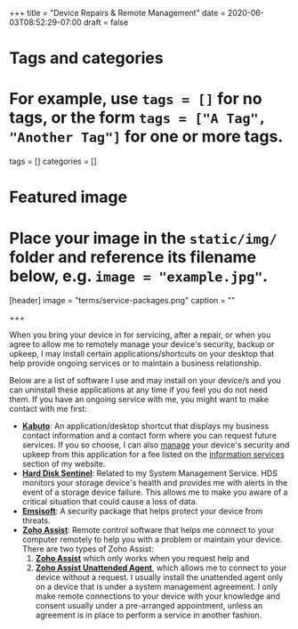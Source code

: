 +++
title = "Device Repairs & Remote Management"
date = 2020-06-03T08:52:29-07:00
draft = false

# Tags and categories
# For example, use `tags = []` for no tags, or the form `tags = ["A Tag", "Another Tag"]` for one or more tags.
tags = []
categories = []

# Featured image
# Place your image in the `static/img/` folder and reference its filename below, e.g. `image = "example.jpg"`.
[header]
image = "terms/service-packages.png"
caption = ""

+++

When you bring your device in for servicing, after a repair, or when you agree to allow me to remotely manage your device's security, backup or upkeep, I may install certain applications/shortcuts on your desktop that help provide ongoing services or to maintain a business relationship. 

Below are a list of software I use and may install on your device/s and you can uninstall these applications at any time if you feel you do not need them. If you have an ongoing service with me, you might want to make contact with me first:

- **[Kabuto](https://www.repairtechsolutions.com/kabuto/)**: An application/desktop shortcut that displays my business contact information and a contact form where you can request future services. If you so choose, I can also [manage](/services/information/management/system/) your device's security and upkeep from this application for a fee listed on the [information services](/services/information/management/) section of my website.
- **[Hard Disk Sentinel](https://www.hdsentinel.com/)**: Related to my System Management Service. HDS monitors your storage device's health and provides me with alerts in the event of a storage device failure. This allows me to make you aware of a critical situation that could cause a loss of data.
- **[Emsisoft](https://www.emsisoft.com)**: A security package that helps protect your device from threats.
- **[Zoho Assist](https://www.zoho.com/assist/)**: Remote control software that helps me connect to your computer remotely to help you with a problem or maintain your device. There are two types of Zoho Assist: 
  1. **[Zoho Assist](https://www.zoho.com/assist/)** which only works when you request help and
  2. **[Zoho Assist Unattended Agent](https://www.zoho.com/assist/)**, which allows me to connect to your device without a request. I usually install the unattended agent only on a device that is under a system management agreement. I only make remote connections to your device with your knowledge and consent usually under a pre-arranged appointment, unless an agreement is in place to perform a service in another fashion.